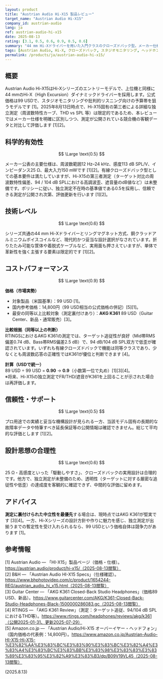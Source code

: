 ```yaml
---
layout: product
title: "Austrian Audio Hi-X15 製品レビュー"
target_name: "Austrian Audio Hi-X15"
company_id: austrian-audio
lang: ja
ref: austrian-audio-hi-x15
date: 2025-08-13
rating: [3.1, 0.5, 0.6, 0.9, 0.5, 0.6]
summary: "44 mm Hi-Xドライバーを用いた入門クラスのクローズドバック型。メーカー仕様は明確ですが、Hi-X15固有の独立測定（FR/THD）は公開が限られており、現時点では暫定評価です。価格は99 USDでコストパフォーマンスは良好です。"
tags: [Austrian Audio, Hi-X, クローズドバック, スタジオモニタリング, ヘッドホン]
permalink: /products/ja/austrian-audio-hi-x15/
---
```

## 概要

Austrian Audio Hi-X15はHi-Xシリーズのエントリーモデルで、上位機と同様に44 mmのHi-X（High Excursion）ダイナミックドライバーを採用します。公式価格は99 USDで、スタジオモニタリングや批判的リスニング向けの予算帯を狙うモデルです [1]。2025年8月13日時点で、Hi-X15固有の第三者による詳細な独立測定（周波数特性カーブ、THD vs SPL 等）は限定的であるため、本レビューではメーカー仕様を明確に区別しつつ、測定が公開されている競合機の客観データと対比して評価します [1][2]。

## 科学的有効性

$$ \Large \text{0.5} $$

メーカー公表の主要仕様は、周波数範囲12 Hz–24 kHz、感度113 dB SPL/V、インピーダンス25 Ω、最大入力150 mWです [1][2]。有線クローズドバック型としての基本要件は満たしていますが、Hi-X15の第三者測定（ターゲット対比の周波数特性偏差、94 / 104 dB SPLにおける高調波歪、遮音量のdB値など）は未整備です。ポリシーに従い、独立測定不在時の基準値である0.5を採用し、信頼できる測定が公開され次第、評価更新を行います [1][2]。

## 技術レベル

$$ \Large \text{0.6} $$

シリーズ共通の44 mm Hi-Xドライバーとリングマグネット方式、銅クラッドアルミニウムボイスコイルなど、現代的かつ妥当な設計選択がなされています。折りたたみ可能な筐体や着脱式ケーブルなど、実用面も押さえていますが、単体で革新性を強く主張する要素は限定的です [1][2]。

## コストパフォーマンス

$$ \Large \text{0.9} $$

**価格（市場実勢）**  
- 対象製品（米国基準）：99 USD [1]。  
- 国内参考価格：14,800円（99 USD相当の公式価格の併記）[5][1]。  
- 最安の同等以上比較対象（測定裏付けあり）：**AKG K361** 89 USD（Guitar Center、新品・通常販売）[3]。

**比較根拠（同等以上の判断）**  
RTINGSにおけるAKG K361の測定では、ターゲット追従性が良好（Mid帯RMS偏差0.74 dB、Bass帯RMS偏差2.5 dB）で、94 dB/104 dB SPL双方で低歪が確認されています。いずれも有線クローズドバックで機能は同等クラスであり、少なくとも周波数応答の正確性ではK361が優位と判断できます [4]。

**計算（USDで統一）**  
89 USD ÷ 99 USD = **0.90** → **0.9**（小数第一位で丸め）[1][3][4]。  
※将来、Hi-X15の独立測定でFR/THD/遮音がK361を上回ることが示された場合は再評価します。

## 信頼性・サポート

$$ \Large \text{0.5} $$

プロ用途での実績と妥当な機構設計が見られる一方、当該モデル固有の長期的な故障率データや特筆すべき延長保証等の公開情報は確認できません。総じて平均的な評価とします [1][2]。

## 設計思想の合理性

$$ \Large \text{0.6} $$

25 Ω・高感度といった「駆動しやすさ」、クローズドバックの実用設計は合理的です。他方で、独立測定が未整備のため、透明性（ターゲットに対する厳密な追従性や低歪）の達成度を客観的に確認できず、中間的な評価に留めます。

## アドバイス

**測定に裏付けられた中立性を最優先**する場合は、現時点ではAKG K361が堅実です [3][4]。一方、Hi-Xシリーズの設計方針や作りに魅力を感じ、独立測定が出揃うまでの暫定性を受け入れられるなら、99 USDという価格自体は競争力があります [1]。

## 参考情報

[1] Austrian Audio — 「HI-X15」製品ページ（価格・仕様）。https://austrian.audio/product/hi-x15/（2025-08-13閲覧）  
[2] B&H — 「Austrian Audio HI-X15 Specs」（仕様確認）。https://www.bhphotovideo.com/c/product/1654244-REG/austrian_audio_hi_x15.html（2025-08-13閲覧）  
[3] Guitar Center — 「AKG K361 Closed-Back Studio Headphones」（価格89 USD、新品）。https://www.guitarcenter.com/AKG/K361-Closed-Back-Studio-Headphones-Black-1500000286083.gc（2025-08-13閲覧）  
[4] RTINGS — 「AKG K361 Review」（測定：ターゲット追従、94/104 dB SPLにおけるTHD等）。https://www.rtings.com/headphones/reviews/akg/k361（公開2025-01-31、更新2025-07-29）  
[5] Amazon.co.jp — 「Austrian Audio/Hi-X15 オーバーイヤー・ヘッドフォン」（国内価格の代表例：14,800円）。https://www.amazon.co.jp/Austrian-Audio-HI-X15-Hi-X15-%E3%82%AA%E3%83%BC%E3%83%90%E3%83%BC%E3%82%A4%E3%83%A4%E3%83%BC%E3%83%BB%E3%83%98%E3%83%83%E3%83%89%E3%83%95%E3%82%A9%E3%83%B3/dp/B09V19VL45（2025-08-13閲覧）

(2025.8.13)